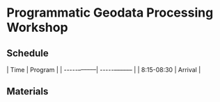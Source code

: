 # Programmatic Geodata Processing Workshop

## Schedule


| Time | Program |
| -----––––––| -----–––––– |
| 8:15-08:30 | Arrival     |

## Materials
